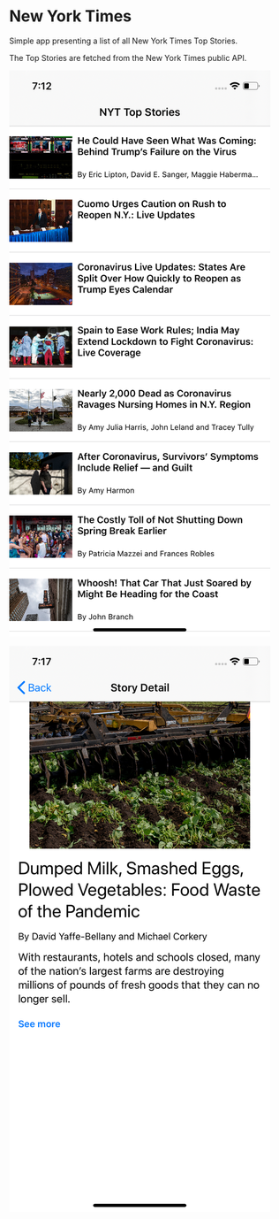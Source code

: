 # New York Times

Simple app presenting a list of all New York Times Top Stories.

The Top Stories are fetched from the New York Times public API.

![Main Screen](/Screenshots/screenshot_main.png?raw=true)

![Detail Screen](/Screenshots/screenshot_detail.png?raw=true)
